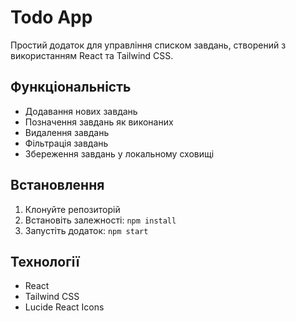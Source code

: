 # Todo App

Простий додаток для управління списком завдань, створений з використанням React та Tailwind CSS.

## Функціональність

- Додавання нових завдань
- Позначення завдань як виконаних
- Видалення завдань
- Фільтрація завдань
- Збереження завдань у локальному сховищі

## Встановлення

1. Клонуйте репозиторій
2. Встановіть залежності: `npm install`
3. Запустіть додаток: `npm start`

## Технології

- React
- Tailwind CSS
- Lucide React Icons
